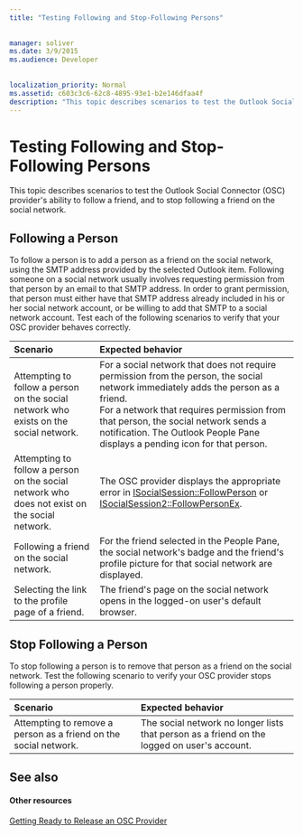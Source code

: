 ```yaml
---
title: "Testing Following and Stop-Following Persons"
 
 
manager: soliver
ms.date: 3/9/2015
ms.audience: Developer
 
 
localization_priority: Normal
ms.assetid: c603c3c6-62c8-4895-93e1-b2e146dfaa4f
description: "This topic describes scenarios to test the Outlook Social Connector (OSC) provider's ability to follow a friend, and to stop following a friend on the social network."
---
```


# Testing Following and Stop-Following Persons

This topic describes scenarios to test the Outlook Social Connector (OSC) provider's ability to follow a friend, and to stop following a friend on the social network.
  
## Following a Person

To follow a person is to add a person as a friend on the social network, using the SMTP address provided by the selected Outlook item. Following someone on a social network usually involves requesting permission from that person by an email to that SMTP address. In order to grant permission, that person must either have that SMTP address already included in his or her social network account, or be willing to add that SMTP to a social network account. Test each of the following scenarios to verify that your OSC provider behaves correctly.
  
|**Scenario**|**Expected behavior**|
|:-----|:-----|
|Attempting to follow a person on the social network who exists on the social network.  <br/> |For a social network that does not require permission from the person, the social network immediately adds the person as a friend.  <br/> For a network that requires permission from that person, the social network sends a notification. The Outlook People Pane displays a pending icon for that person.  <br/> |
|Attempting to follow a person on the social network who does not exist on the social network.  <br/> |The OSC provider displays the appropriate error in [ISocialSession::FollowPerson](isocialsession-followperson.md) or [ISocialSession2::FollowPersonEx](isocialsession2-followpersonex.md).  <br/> |
|Following a friend on the social network.  <br/> |For the friend selected in the People Pane, the social network's badge and the friend's profile picture for that social network are displayed.  <br/> |
|Selecting the link to the profile page of a friend.  <br/> |The friend's page on the social network opens in the logged-on user's default browser.  <br/> |
   
## Stop Following a Person

To stop following a person is to remove that person as a friend on the social network. Test the following scenario to verify your OSC provider stops following a person properly.
  
|**Scenario**|**Expected behavior**|
|:-----|:-----|
|Attempting to remove a person as a friend on the social network.  <br/> |The social network no longer lists that person as a friend on the logged on user's account.  <br/> |
   
## See also

#### Other resources

[Getting Ready to Release an OSC Provider](getting-ready-to-release-an-osc-provider.md)

